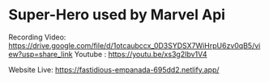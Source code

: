 # Super-Hero used by Marvel Api

Recording Video: https://drive.google.com/file/d/1otcaubccx_0D3SYDSX7WiHrpU6zv0qB5/view?usp=share_link
Youtube : https://youtu.be/xs3g2Ibv1V4

Website Live: https://fastidious-empanada-695dd2.netlify.app/
